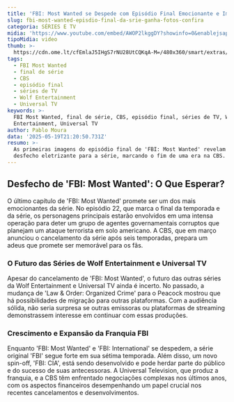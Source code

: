 ```yaml
---
title: 'FBI: Most Wanted se Despede com Episódio Final Emocionante e Impactante'
slug: fbi-most-wanted-episdio-final-da-srie-ganha-fotos-confira
categoria: SÉRIES E TV
midia: 'https://www.youtube.com/embed/AWOP2lkggDY?showinfo=0&enablejsapi=1'
tipoMidia: video
thumb: >-
  https://cdn.ome.lt/cfEmlaJ5IHgS7rNU28UtCQKqA-M=/480x360/smart/extras/conteudos/Captura_de_tela_2025-05-19_172501.png
tags:
  - FBI Most Wanted
  - final de série
  - CBS
  - episódio final
  - séries de TV
  - Wolf Entertainment
  - Universal TV
keywords: >-
  FBI Most Wanted, final de série, CBS, episódio final, séries de TV, Wolf
  Entertainment, Universal TV
author: Pablo Moura
data: '2025-05-19T21:20:50.731Z'
resumo: >-
  As primeiras imagens do episódio final de 'FBI: Most Wanted' revelam um
  desfecho eletrizante para a série, marcando o fim de uma era na CBS.
---
```


## Desfecho de 'FBI: Most Wanted': O Que Esperar?

O último capítulo de 'FBI: Most Wanted' promete ser um dos mais emocionantes da série. No episódio 22, que marca o final da temporada e da série, os personagens principais estarão envolvidos em uma intensa operação para deter um grupo de agentes governamentais corruptos que planejam um ataque terrorista em solo americano. A CBS, que em março anunciou o cancelamento da série após seis temporadas, prepara um adeus que promete ser memorável para os fãs.

### O Futuro das Séries de Wolf Entertainment e Universal TV

Apesar do cancelamento de 'FBI: Most Wanted', o futuro das outras séries da Wolf Entertainment e Universal TV ainda é incerto. No passado, a mudança de 'Law & Order: Organized Crime' para o Peacock mostrou que há possibilidades de migração para outras plataformas. Com a audiência sólida, não seria surpresa se outras emissoras ou plataformas de streaming demonstrassem interesse em continuar com essas produções.

### Crescimento e Expansão da Franquia FBI

Enquanto 'FBI: Most Wanted' e 'FBI: International' se despedem, a série original 'FBI' segue forte em sua sétima temporada. Além disso, um novo spin-off, 'FBI: CIA', está sendo desenvolvido e pode herdar parte do público e do sucesso de suas antecessoras. A Universal Television, que produz a franquia, e a CBS têm enfrentado negociações complexas nos últimos anos, com os aspectos financeiros desempenhando um papel crucial nos recentes cancelamentos e desenvolvimentos.
